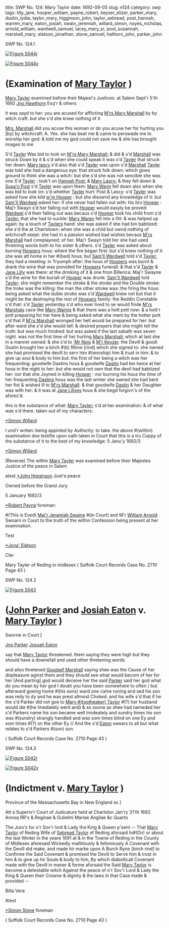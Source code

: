 title: SWP No. 124: Mary Taylor
date: 1692-09-05
slug: n124
category: swp
tags: lilly_jane, hooper_william, payne_robert, keyser_elizer, parker_mary, dustin_lydia, taylor_mary, higginson_john, taylor_sebread, post_hannah, warren_mary, eaton_josiah, swain_jeremiah, willard_simon, noyes_nicholas, arnold_william, wardwell_samuel, lacey_mary_sr, post_susannah, marshall_mary, elatson_jonathan, stone_samuel, hathorn_john, parker_john




<div markdown class="doc" id="n124.1">

<div class="doc_id">SWP No. 124.1</div>


<span markdown class="figure">[![Figure S044r](archives/Suffolk/small/S044A.jpg)](archives/Suffolk/large/S044A.jpg)</span>

<span markdown class="figure">[![Figure S044v](archives/Suffolk/small/S044B.jpg)](archives/Suffolk/large/S044B.jpg)</span>

# (Examination of [Mary Taylor](/tag/taylor_mary.html) )

 [Mary Tayler](/tag/taylor_mary.html) examined before their Majest's Justices: at Salem Sept'r 5'th 1692  [Jno Hawthorn](/tag/hathorn_john.html) Esq'r & others

It was sayd to her: you are acused for afflicting [M'rs Mary Marshall](/tag/marshall_mary.html) by by witch craft: but she s'd she knew nothing of it

[Mrs. Marshall](/tag/marshall_mary.html) did you acuse this woman or do you acuse her for hurting you [by] by witchcraft: A. Yes. she has beat me & came to perswade me to worship her god: & told me my god could not save me & she has brought images to me

S'd [Tayler](/tag/taylor_mary.html) Was bid to look on [M'rs Mary Marshall:](/tag/marshall_mary.html) & did & s'd [Marshall](/tag/marshall_mary.html) was struck Down by it & s'd when she could speak it was s'd [Tayler](/tag/taylor_mary.html) that struck her down: [Mary lascy](/tag/lacey_mary_sr.html) s'd also that s'd [Tayler](/tag/taylor_mary.html) was upon s'd [Marshall](/tag/marshall_mary.html) [Tayler](/tag/taylor_mary.html) was told she had a dangerous eye: that struck folk down: which gives ground to think she was a witch: but she s'd she was not sencible she was one S'd [Tayler](/tag/taylor_mary.html) : look't on [Hannah Post:](/tag/post_hannah.html) & [Mary Lascy:](/tag/lacey_mary_sr.html) & they fell down & [Susa'n Post](/tag/post_susannah.html) s'd [Tayler](/tag/taylor_mary.html) was upon them: [Mary Warin](/tag/warren_mary.html) fell down also when she was bid to look on: s'd whether [Tayler](/tag/taylor_mary.html) hurt: Post & Lascy: s'd [Tayler](/tag/taylor_mary.html) was asked how she kild [w'm Hooper](/tag/hooper_william.html) : but she disownd any knowledge of it: but [Sam'll Wardwel](/tag/wardwell_samuel.html) asked her: if she never had fallen out with: his bro [Hooper](/tag/hooper_william.html) : Maj'r Swayn s'd her falling out with [Hooper](/tag/hooper_william.html) would easyly be proved: [Wardwel](/tag/wardwell_samuel.html) s'd their falling out was becaus s'd [Hooper](/tag/hooper_william.html) took his child from s'd [Tayler:](/tag/taylor_mary.html) that she had to suckle: [Mary Waren](/tag/warren_mary.html) fell into a fitt: & was helped up again: by a touch of [Taylers](/tag/taylor_mary.html) hand: she was asked if she had bin babtized: she s'd the at Charlstown: when she was a child but ownd nothing of witchcraft exept: she had in a passion wished bad wishes becaus [M'rs Marshall](/tag/marshall_mary.html) had complayned: of her. Maj'r Swayn told her she had used thretning words both to his sister & others. s'd [Tayler](/tag/taylor_mary.html) was asked about burning [Hoopers](/tag/hooper_william.html) hous: where the fire began first: but s'd knew nothing of it she was att home in her #(bed) hous: but [Sam'll Wardwell](/tag/wardwell_samuel.html) told s'd [Tayler:](/tag/taylor_mary.html) they had a meeting: in  Tryumph after: the hous of [Hoopers](/tag/hooper_william.html) was burnt & drank the wine that was provided for [Hoopers](/tag/hooper_william.html) funerall: & that s'd [Tayler](/tag/taylor_mary.html) & [Jane Lilly](/tag/lilly_jane.html) was there: at the drinking of it & one from Billerica: Maj'r Swayne s'd the wine for the buriall of [Hooper](/tag/hooper_william.html) was drunk: [Sam'll Wardwell](/tag/wardwell_samuel.html) told [Tayler](/tag/taylor_mary.html): she might remember the stroke & the stroke and the Double stroke: the troke was the killing: the man the other stroke was: the firing the hous: being asked what the duble stroke was s'd [Wardwell](/tag/wardwell_samuel.html) knew not but that it might be the destroying the rest of [Hoopers](/tag/hooper_william.html) family: the Reddin Constable s'd that: s'd [Tayler](/tag/taylor_mary.html) yesterday s'd who ever lived to se would finde [M'rs Marshals](/tag/marshall_mary.html) cace like [Mary Warins](/tag/warren_mary.html) & that there was a hott pott now: & a hott'r pott preparing for her here & being asked what she ment by the hotter pott s'd that if [M'rs Marshall](/tag/marshall_mary.html) wronged her hell would be prepared for her: but after ward she s'd she would tell: & desired prayers that she might tell the truth: but was much hindred: but was asked if the last sabath was seven night. was not the first time of her hurting [Mary Marshall:](/tag/marshall_mary.html) which at last she in a manner owned: & she s'd to ['Mr Nois](/tag/noyes_nicholas.html) & [M'r Keyzer](/tag/keyser_elizer.html). the Devill & goodi Dustin brought her a birch #(b) Rhine [rind] which she signed to: she owned she had promised the devill to serv him #(worship) him & trust in him: & to give up soul & body to him but: the first of her being a witch was her frequenting: goodwife Dastins hous & goodwife [Dastin](/tag/dustin_lydia.html) had bin twice at her hous in the night to her: but she would not own that the devil had babtized her: nor that she Joyned in killing [Hooper](/tag/hooper_william.html) : nor burning his hous the time of her frequenting [Dastins](/tag/dustin_lydia.html) hous was the last winter she owned she had bent her fist & wished ill to [M'rs Marshall](/tag/marshall_mary.html): & that goodwife [Dastin](/tag/dustin_lydia.html) & her Daughter was with her: & it was at [Jane Lillyes](/tag/lilly_jane.html) hous & she begd forgivn's of the afores'd.

this is the substance of what: [Mary Tayler:](/tag/taylor_mary.html) s'd at her examination: & of what was s'd there. taken out of my characters:

[*Simon Willard](/tag/willard_simon.html)

I und'r writen: being appinted by Authority: to take. the above #(within) examination doe testifie upon oath taken in Court that this is a tru Coppy of the substance of it to the best of my knowledge: 5 Janu'y 1692/3

[*Simon Willard](/tag/willard_simon.html)

(Reverse) The within [Mary Tayler](/tag/taylor_mary.html) was examined before their Majestes Justice of the peace in Salem

atest [*John Higginson](/tag/higginson_john.html) Just'e peace

Owned before the Grand Jury 

5 January 1692/3

[*Robert Payne](/tag/payne_robert.html) foreman:

#(This is Eved) [Maj'r Jeramiah Swaine](/tag/swain_jeremiah.html) #(in Court) and M'r [William Arnold](/tag/arnold_william.html) Swoarn in Court to the truth of the within Confession being present at her examination.

Test 

[*Jona' Elatson](/tag/elatson_jonathan.html)

Cler 

Mary Tayler of Reding in midlesex ( Suffolk Court Records Case No. 2710 Page 43 )


</div>



<div markdown class="doc" id="n124.2">

<div class="doc_id">SWP No. 124.2</div>


<span markdown class="figure">[![Figure S043](archives/Suffolk/small/S043.jpg)](archives/Suffolk/large/S043.jpg)</span>

# ([John Parker](/tag/parker_john.html) and [Josiah Eaton](/tag/eaton_josiah.html) v. [Mary Taylor](/tag/taylor_mary.html) )

Sworne in Court [

[Jno Parker](/tag/parker_john.html)  [Josuah Eaton](/tag/eaton_josiah.html)

say that [Mary Taylor](/tag/taylor_mary.html) threatened. them saying they were high but they should have a downefall and used other thretening words

and allso thretened [Goodwif Marshall](/tag/marshall_mary.html) saying shee was the Cause of her displeasure aginst them and they should see what would becom of her for her [And parting] god would deceive her the said [Parker](/tag/parker_mary.html) said her god what do you mean by her god I doubt you have been somewhere to often / but afterward goeing home #(his sons) ward one came runing and sed his son was redy to dy and he was prest allmost Choked. and his wife s'd that if he the s'd Parker did not goe to [Mary #(tootheaker) Taylor](/tag/taylor_mary.html) #(?) her husband would die #(he Imediately went and) & so soone as shee had nameded her s'd Parkers name his son became well Imideately and sundry times his son was #(sundry) strangly handled and was som times blind on one Ey and som times #(?) on the other Ey // And the s'd [Eaton](/tag/eaton_josiah.html) swears to all but what relates to s'd Parkers #(son) son.

( Suffolk Court Records Case No. 2710 Page 43 )


</div>



<div markdown class="doc" id="n124.3">

<div class="doc_id">SWP No. 124.3</div>


<span markdown class="figure">[![Figure S042r](archives/Suffolk/small/S042A.jpg)](archives/Suffolk/large/S042A.jpg)</span>

<span markdown class="figure">[![Figure S042v](archives/Suffolk/small/S042B.jpg)](archives/Suffolk/large/S042B.jpg)</span>

# (Indictment v. [Mary Taylor](/tag/taylor_mary.html) )

Province of the Massachusetts Bay in New England ss ]

Att a Superio'r Court of Judicature held at Charlston Jan'ry 31'th 1692 Annoq RR's & Reginae & Gulielmi Mariae Angliae &c Quarto

The Juro's for o'r Sov'r lord & Lady the King & Queen p'sent -- That [Mary Taylor](/tag/taylor_mary.html) of Reding Wife of [Sebread Taylor](/tag/taylor_sebread.html) of Reding aforsaid In#(On) or about the last Winter in the yeare 1691 at & in the Towne of Reding in the County of Midlesex aforesaid Wickedly mallitiously & felloniously A Covenant with the Devill did make, and made hir marke upon A Burch Ryne [birch rind] to Confirme the Said Covenant & promised the Devill to Serve him & trust in him & to give up hir Soule & body to him, By which diabollicall Covenant made with the Devill in maner & forme aforsaid the Said [Mary Taylor](/tag/taylor_mary.html) is become a detestable witch Against the peace of o'r Sov'r Lord & Lady the King & Queen their Crowne & dignity & the laws in that Case made & provided --

Billa Vera 

Atest 

[*Simon Stone](/tag/stone_samuel.html) foreman

( Suffolk Court Records Case No. 2710 Page 43 )


</div>

